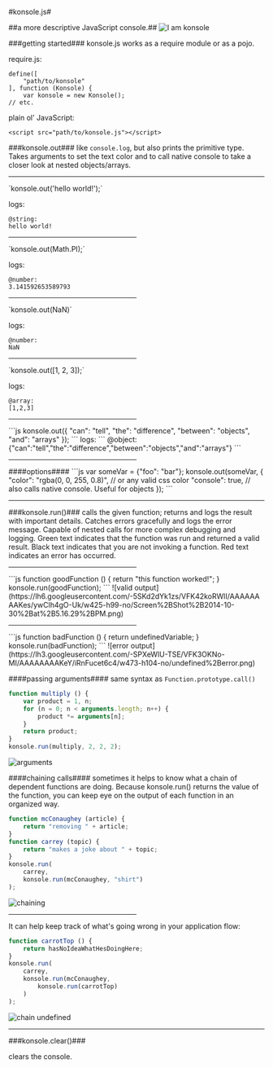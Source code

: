 #konsole.js#


##a more descriptive JavaScript console.##
![I am konsole](https://lh6.googleusercontent.com/-yF0Z7tZ7i3g/VFK-nbe2tfI/AAAAAAAAKfs/DGHoL3WM-8w/w101-h30-no/Screen%2BShot%2B2014-10-30%2Bat%2B5.41.16%2BPM.png)


###getting started###
konsole.js works as a require module or as a pojo.

require.js:
```
define([
	"path/to/konsole"
], function (Konsole) {
	var konsole = new Konsole();
// etc.
```

plain ol' JavaScript:
```
<script src="path/to/konsole.js"></script>
```

###konsole.out###
like `console.log`, but also prints the primitive type.  Takes arguments to set the text color and to call native console to take a closer look at nested objects/arrays.
<hr>
`konsole.out('hello world!');`

logs:
```
@string:
hello world!
```
<hr width="50%">
`konsole.out(Math.PI);`

logs:
```
@number:
3.141592653589793 
```
<hr width="50%">
`konsole.out(NaN)`

logs:
```
@number:
NaN 
```
<hr width="50%">
`konsole.out([1, 2, 3]);`

logs:
```
@array:
[1,2,3] 
```
<hr width="50%">
```js
konsole.out({
	"can": "tell",
    "the": "difference",
    "between": "objects",
    "and": "arrays"
});
```
logs:
```
@object:
{"can":"tell","the":"difference","between":"objects","and":"arrays"}
```
<hr width="50%">
####options####
```js
var someVar = {"foo": "bar"};
konsole.out(someVar, {
	"color": "rgba(0, 0, 255, 0.8)", // or any valid css color
    "console": true, // also calls native console.  Useful for objects
});
```
<hr>

###konsole.run()###
calls the given function; returns and logs the result with important details.  Catches errors gracefully and logs the error message.  Capable of nested calls for more complex debugging and logging.  Green text indicates that the function was run and returned a valid result.  Black text indicates that you are not invoking a function.  Red text indicates an error has occurred.

<hr width="50%">
```js
function goodFunction () {
	return "this function worked!";
}
konsole.run(goodFunction);
```
![valid output](https://lh6.googleusercontent.com/-5SKd2dYk1zs/VFK42koRWlI/AAAAAAAAKes/ywClh4gO-Uk/w425-h99-no/Screen%2BShot%2B2014-10-30%2Bat%2B5.16.29%2BPM.png)

<hr width="50%">
```js
function badFunction () {
	return undefinedVariable;
}
konsole.run(badFunction);
```
![error output](https://lh3.googleusercontent.com/-SPXeWlU-TSE/VFK3OKNo-MI/AAAAAAAAKeY/iRnFucet6c4/w473-h104-no/undefined%2Berror.png)

####passing arguments####
same syntax as `Function.prototype.call()`
```js
function multiply () {
	var product = 1, n;
	for (n = 0; n < arguments.length; n++) {
    	product *= arguments[n];
    }
    return product;
}
konsole.run(multiply, 2, 2, 2);
```
![arguments](https://lh3.googleusercontent.com/-EvrzruiOz-k/VFK6xPgpmJI/AAAAAAAAKe8/wzIa0pCXp6U/w425-h153-no/Screen%2BShot%2B2014-10-30%2Bat%2B5.24.48%2BPM.png)

####chaining calls####
sometimes it helps to know what a chain of dependent functions are doing.  Because konsole.run() returns the value of the function, you can keep eye on the output of each function in an organized way.
```js
function mcConaughey (article) {
	return "removing " + article;
}
function carrey (topic) {
	return "makes a joke about " + topic;
}
konsole.run(
	carrey, 
	konsole.run(mcConaughey, "shirt")
);
```
![chaining](https://lh6.googleusercontent.com/-5o8KDCrUUqw/VFK8rIfOv2I/AAAAAAAAKfM/QcyryhkdwQU/w423-h209-no/Screen%2BShot%2B2014-10-30%2Bat%2B5.32.55%2BPM.png)

<hr width="50%">
It can help keep track of what's going wrong in your application flow:

```js
function carrotTop () {
	return hasNoIdeaWhatHesDoingHere;
}
konsole.run(
	carrey, 
	konsole.run(mcConaughey, 
    	konsole.run(carrotTop)
    )
);
```
![chain undefined](https://lh3.googleusercontent.com/-z142WA2ufrY/VFK9ljNTACI/AAAAAAAAKfg/xygmQPdpO2o/w418-h106-no/Screen%2BShot%2B2014-10-30%2Bat%2B5.36.53%2BPM.png)

<hr>
###konsole.clear()###

clears the console.
